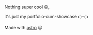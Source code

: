 Nothing super cool 🙃,

it's just my portfolio-cum-showcase 👉👈

Made with [astro](https://astro.build/) 😌
